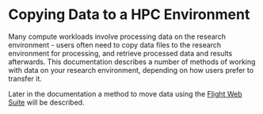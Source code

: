 # Copying Data to a HPC Environment

Many compute workloads involve processing data on the research environment - users often need to copy data files to the research environment for processing, and retrieve processed data and results afterwards. This documentation describes a number of methods of working with data on your research environment, depending on how users prefer to transfer it.

Later in the documentation a method to move data using the [Flight Web Suite](../../../../flight-environment/use-flight/flight-web-suite/file-manager.md) will be described.
